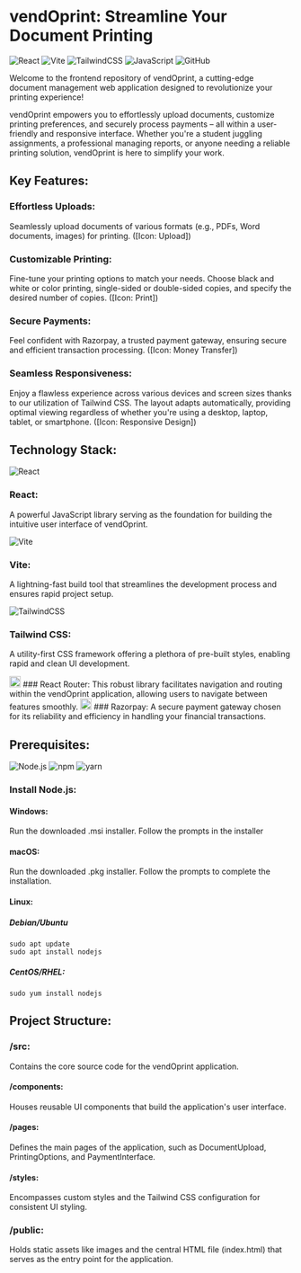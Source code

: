  
# vendOprint: Streamline Your Document Printing

![React](https://skillicons.dev/icons?i=react)
![Vite](https://skillicons.dev/icons?i=vite)
![TailwindCSS](https://skillicons.dev/icons?i=tailwindcss)
![JavaScript](https://skillicons.dev/icons?i=js)
![GitHub](https://skillicons.dev/icons?i=github)


Welcome to the frontend repository of vendOprint, a cutting-edge document management web application designed to revolutionize your printing experience!

vendOprint empowers you to effortlessly upload documents, customize printing preferences, and securely process payments – all within a user-friendly and responsive interface. Whether you're a student juggling assignments, a professional managing reports, or anyone needing a reliable printing solution, vendOprint is here to simplify your work.

## Key Features:

### Effortless Uploads:
 Seamlessly upload documents of various formats (e.g., PDFs, Word documents, images) for printing. ([Icon: Upload])

### Customizable Printing: 
Fine-tune your printing options to match your needs. Choose black and white or color printing, single-sided or double-sided copies, and specify the desired number of copies. ([Icon: Print])

### Secure Payments: 
Feel confident with Razorpay, a trusted payment gateway, ensuring secure and efficient transaction processing. ([Icon: Money Transfer])

### Seamless Responsiveness: 
Enjoy a flawless experience across various devices and screen sizes thanks to our utilization of Tailwind CSS. The layout adapts automatically, providing optimal viewing regardless of whether you're using a desktop, laptop, tablet, or smartphone. ([Icon: Responsive Design])

## Technology Stack:

![React](https://skillicons.dev/icons?i=react) 
### React:

A powerful JavaScript library serving as the foundation for building the intuitive user interface of vendOprint.

![Vite](https://skillicons.dev/icons?i=vite)
### Vite: 
A lightning-fast build tool that streamlines the development process and ensures rapid project setup.

![TailwindCSS](https://skillicons.dev/icons?i=tailwindcss)
### Tailwind CSS: 
A utility-first CSS framework offering a plethora of pre-built styles, enabling rapid and clean UI development.

<img src="https://github.com/tandpfun/skill-icons/raw/main/icons/ReactRouter-Dark.svg" width="20">
### React Router: 
This robust library facilitates navigation and routing within the vendOprint application, allowing users to navigate between features smoothly.

<img src="https://github.com/tandpfun/skill-icons/raw/main/icons/Payment-Dark.svg" width="20">
### Razorpay: 
A secure payment gateway chosen for its reliability and efficiency in handling your financial transactions.

## Prerequisites:

![Node.js](https://skillicons.dev/icons?i=nodejs) ![npm](https://skillicons.dev/icons?i=npm) ![yarn](https://skillicons.dev/icons?i=yarn) 

### Install Node.js:

#### Windows:
Run the downloaded .msi installer.
Follow the prompts in the installer

#### macOS:
Run the downloaded .pkg installer.
Follow the prompts to complete the installation.

#### Linux:

##### Debian/Ubuntu 

```console
sudo apt update
sudo apt install nodejs
```

##### CentOS/RHEL:

```console
sudo yum install nodejs
```

## Project Structure:

### /src: 
Contains the core source code for the vendOprint application.

#### /components: 
Houses reusable UI components that build the application's user interface.

#### /pages: 
Defines the main pages of the application, such as DocumentUpload, PrintingOptions, and PaymentInterface.

#### /styles: 
Encompasses custom styles and the Tailwind CSS configuration for consistent UI styling.

### /public: 
Holds static assets like images and the central HTML file (index.html) that serves as the entry point for the application.
